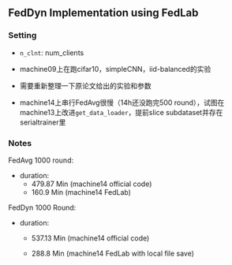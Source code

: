 ## FedDyn Implementation using FedLab

### Setting

- ``n_clnt``: num_clients



- machine09上在跑cifar10，simpleCNN，iid-balanced的实验
- 需要重新整理一下原论文给出的实验和参数
- machine14上串行FedAvg很慢（14h还没跑完500 round），试图在machine13上改进`get_data_loader`，提前slice subdataset并存在serialtrainer里



### Notes

FedAvg 1000 round:

- duration: 
  - 479.87 Min (machine14 official code)
  - 160.9 Min (machine14 FedLab)



FedDyn 1000 Round:

- duration:

  - 537.13 Min (machine14 official code)

  - 288.8 Min (machine14 FedLab with local file save)


